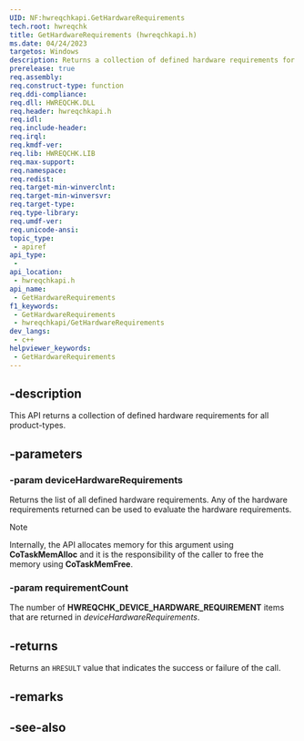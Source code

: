 ```yaml
---
UID: NF:hwreqchkapi.GetHardwareRequirements
tech.root: hwreqchk
title: GetHardwareRequirements (hwreqchkapi.h)
ms.date: 04/24/2023
targetos: Windows
description: Returns a collection of defined hardware requirements for all product-types.
prerelease: true
req.assembly: 
req.construct-type: function
req.ddi-compliance: 
req.dll: HWREQCHK.DLL
req.header: hwreqchkapi.h
req.idl: 
req.include-header: 
req.irql: 
req.kmdf-ver: 
req.lib: HWREQCHK.LIB
req.max-support: 
req.namespace: 
req.redist: 
req.target-min-winverclnt: 
req.target-min-winversvr: 
req.target-type: 
req.type-library: 
req.umdf-ver: 
req.unicode-ansi: 
topic_type:
 - apiref
api_type:
 - 
api_location:
 - hwreqchkapi.h
api_name:
 - GetHardwareRequirements
f1_keywords:
 - GetHardwareRequirements
 - hwreqchkapi/GetHardwareRequirements
dev_langs:
 - c++
helpviewer_keywords:
 - GetHardwareRequirements
---
```


## -description

This API returns a collection of defined hardware requirements for all product-types.

## -parameters

### -param deviceHardwareRequirements

Returns the list of all defined hardware requirements. Any of the hardware requirements returned can be used to evaluate the hardware requirements.

>[!NOTE]
>Internally, the API allocates memory for this argument using **CoTaskMemAlloc** and it is the responsibility of the caller to free the memory using **CoTaskMemFree**.

### -param requirementCount

The number of **HWREQCHK_DEVICE_HARDWARE_REQUIREMENT** items that are returned in *deviceHardwareRequirements*.

## -returns

Returns an `HRESULT` value that indicates the success or failure of the call.

## -remarks

## -see-also
